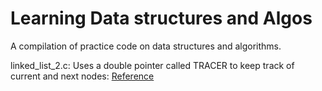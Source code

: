# Learning Data structures and Algos

A compilation of practice code on data structures and algorithms.

linked_list_2.c: Uses a double pointer called TRACER to keep track of current and next nodes: [Reference](https://www.youtube.com/watch?v=0ZEX_l0DFK0)
